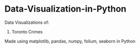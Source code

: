 # Data-Visualization-in-Python
Data Visualizations of:
1. Toronto Crimes


Made using matplotlib, pandas, numpy, folium, seaborn in Python
